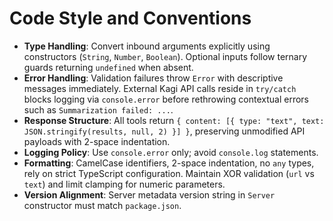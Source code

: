 # Code Style and Conventions

- **Type Handling**: Convert inbound arguments explicitly using constructors (`String`, `Number`, `Boolean`). Optional inputs follow ternary guards returning `undefined` when absent.
- **Error Handling**: Validation failures throw `Error` with descriptive messages immediately. External Kagi API calls reside in `try/catch` blocks logging via `console.error` before rethrowing contextual errors such as `Summarization failed: ...`.
- **Response Structure**: All tools return `{ content: [{ type: "text", text: JSON.stringify(results, null, 2) }] }`, preserving unmodified API payloads with 2-space indentation.
- **Logging Policy**: Use `console.error` only; avoid `console.log` statements.
- **Formatting**: CamelCase identifiers, 2-space indentation, no `any` types, rely on strict TypeScript configuration. Maintain XOR validation (`url` vs `text`) and limit clamping for numeric parameters.
- **Version Alignment**: Server metadata version string in `Server` constructor must match `package.json`.